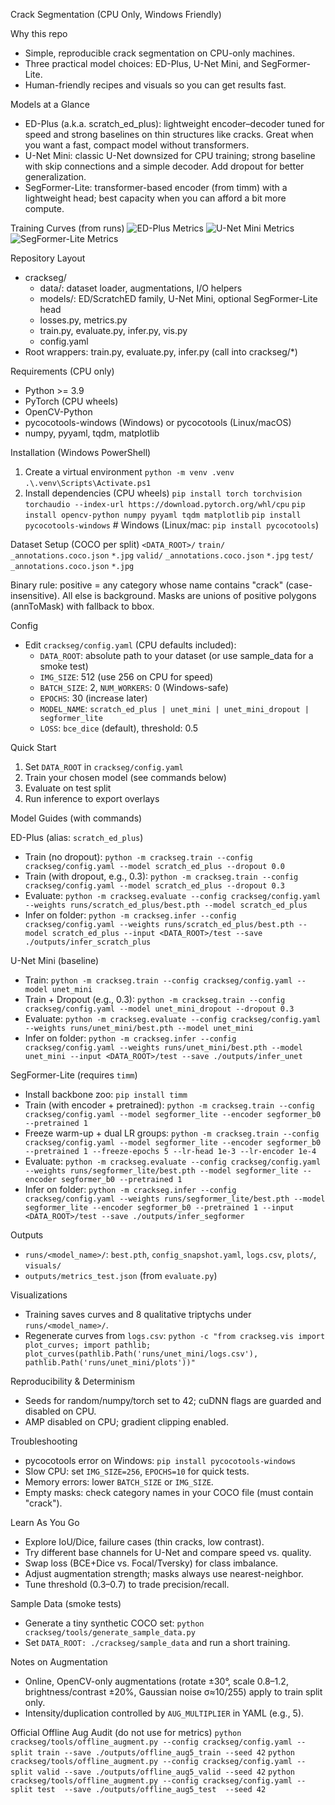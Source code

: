 Crack Segmentation (CPU Only, Windows Friendly)

Why this repo
- Simple, reproducible crack segmentation on CPU-only machines.
- Three practical model choices: ED-Plus, U-Net Mini, and SegFormer-Lite.
- Human-friendly recipes and visuals so you can get results fast.

Models at a Glance
- ED-Plus (a.k.a. scratch_ed_plus): lightweight encoder–decoder tuned for speed and strong baselines on thin structures like cracks. Great when you want a fast, compact model without transformers.
- U-Net Mini: classic U-Net downsized for CPU training; strong baseline with skip connections and a simple decoder. Add dropout for better generalization.
- SegFormer-Lite: transformer-based encoder (from timm) with a lightweight head; best capacity when you can afford a bit more compute.

Training Curves (from runs)
![ED-Plus Metrics](docs/images/ed_plus_metrics.png)
![U-Net Mini Metrics](docs/images/unet_metrics.png)
![SegFormer-Lite Metrics](docs/images/segformer_metrics.png)

Repository Layout
- crackseg/
  - data/: dataset loader, augmentations, I/O helpers
  - models/: ED/ScratchED family, U-Net Mini, optional SegFormer-Lite head
  - losses.py, metrics.py
  - train.py, evaluate.py, infer.py, vis.py
  - config.yaml
- Root wrappers: train.py, evaluate.py, infer.py (call into crackseg/*)

Requirements (CPU only)
- Python >= 3.9
- PyTorch (CPU wheels)
- OpenCV-Python
- pycocotools-windows (Windows) or pycocotools (Linux/macOS)
- numpy, pyyaml, tqdm, matplotlib

Installation (Windows PowerShell)
1) Create a virtual environment
   `python -m venv .venv`
   `.\.venv\Scripts\Activate.ps1`
2) Install dependencies (CPU wheels)
   `pip install torch torchvision torchaudio --index-url https://download.pytorch.org/whl/cpu`
   `pip install opencv-python numpy pyyaml tqdm matplotlib`
   `pip install pycocotools-windows`  # Windows (Linux/mac: `pip install pycocotools`)

Dataset Setup (COCO per split)
`<DATA_ROOT>/`
  `train/`
    `_annotations.coco.json`
    `*.jpg`
  `valid/`
    `_annotations.coco.json`
    `*.jpg`
  `test/`
    `_annotations.coco.json`
    `*.jpg`

Binary rule: positive = any category whose name contains "crack" (case-insensitive). All else is background. Masks are unions of positive polygons (annToMask) with fallback to bbox.

Config
- Edit `crackseg/config.yaml` (CPU defaults included):
  - `DATA_ROOT`: absolute path to your dataset (or use sample_data for a smoke test)
  - `IMG_SIZE`: 512 (use 256 on CPU for speed)
  - `BATCH_SIZE`: 2, `NUM_WORKERS`: 0 (Windows-safe)
  - `EPOCHS`: 30 (increase later)
  - `MODEL_NAME`: `scratch_ed_plus | unet_mini | unet_mini_dropout | segformer_lite`
  - `LOSS`: `bce_dice` (default), threshold: 0.5

Quick Start
1) Set `DATA_ROOT` in `crackseg/config.yaml`
2) Train your chosen model (see commands below)
3) Evaluate on test split
4) Run inference to export overlays

Model Guides (with commands)

ED-Plus (alias: `scratch_ed_plus`)
- Train (no dropout):
  `python -m crackseg.train --config crackseg/config.yaml --model scratch_ed_plus --dropout 0.0`
- Train (with dropout, e.g., 0.3):
  `python -m crackseg.train --config crackseg/config.yaml --model scratch_ed_plus --dropout 0.3`
- Evaluate:
  `python -m crackseg.evaluate --config crackseg/config.yaml --weights runs/scratch_ed_plus/best.pth --model scratch_ed_plus`
- Infer on folder:
  `python -m crackseg.infer --config crackseg/config.yaml --weights runs/scratch_ed_plus/best.pth --model scratch_ed_plus --input <DATA_ROOT>/test --save ./outputs/infer_scratch_plus`

U-Net Mini (baseline)
- Train:
  `python -m crackseg.train --config crackseg/config.yaml --model unet_mini`
- Train + Dropout (e.g., 0.3):
  `python -m crackseg.train --config crackseg/config.yaml --model unet_mini_dropout --dropout 0.3`
- Evaluate:
  `python -m crackseg.evaluate --config crackseg/config.yaml --weights runs/unet_mini/best.pth --model unet_mini`
- Infer on folder:
  `python -m crackseg.infer --config crackseg/config.yaml --weights runs/unet_mini/best.pth --model unet_mini --input <DATA_ROOT>/test --save ./outputs/infer_unet`

SegFormer-Lite (requires `timm`)
- Install backbone zoo:
  `pip install timm`
- Train (with encoder + pretrained):
  `python -m crackseg.train --config crackseg/config.yaml --model segformer_lite --encoder segformer_b0 --pretrained 1`
- Freeze warm-up + dual LR groups:
  `python -m crackseg.train --config crackseg/config.yaml --model segformer_lite --encoder segformer_b0 --pretrained 1 --freeze-epochs 5 --lr-head 1e-3 --lr-encoder 1e-4`
- Evaluate:
  `python -m crackseg.evaluate --config crackseg/config.yaml --weights runs/segformer_lite/best.pth --model segformer_lite --encoder segformer_b0 --pretrained 1`
- Infer on folder:
  `python -m crackseg.infer --config crackseg/config.yaml --weights runs/segformer_lite/best.pth --model segformer_lite --encoder segformer_b0 --pretrained 1 --input <DATA_ROOT>/test --save ./outputs/infer_segformer`

Outputs
- `runs/<model_name>/`: `best.pth`, `config_snapshot.yaml`, `logs.csv`, `plots/`, `visuals/`
- `outputs/metrics_test.json` (from `evaluate.py`)

Visualizations
- Training saves curves and 8 qualitative triptychs under `runs/<model_name>/`.
- Regenerate curves from `logs.csv`:
  `python -c "from crackseg.vis import plot_curves; import pathlib; plot_curves(pathlib.Path('runs/unet_mini/logs.csv'), pathlib.Path('runs/unet_mini/plots'))"`

Reproducibility & Determinism
- Seeds for random/numpy/torch set to 42; cuDNN flags are guarded and disabled on CPU.
- AMP disabled on CPU; gradient clipping enabled.

Troubleshooting
- pycocotools error on Windows: `pip install pycocotools-windows`
- Slow CPU: set `IMG_SIZE=256`, `EPOCHS=10` for quick tests.
- Memory errors: lower `BATCH_SIZE` or `IMG_SIZE`.
- Empty masks: check category names in your COCO file (must contain "crack").

Learn As You Go
- Explore IoU/Dice, failure cases (thin cracks, low contrast).
- Try different base channels for U-Net and compare speed vs. quality.
- Swap loss (BCE+Dice vs. Focal/Tversky) for class imbalance.
- Adjust augmentation strength; masks always use nearest-neighbor.
- Tune threshold (0.3–0.7) to trade precision/recall.

Sample Data (smoke tests)
- Generate a tiny synthetic COCO set:
  `python crackseg/tools/generate_sample_data.py`
- Set `DATA_ROOT: ./crackseg/sample_data` and run a short training.

Notes on Augmentation
- Online, OpenCV-only augmentations (rotate ±30°, scale 0.8–1.2, brightness/contrast ±20%, Gaussian noise σ≈10/255) apply to train split only.
- Intensity/duplication controlled by `AUG_MULTIPLIER` in YAML (e.g., 5).

Official Offline Aug Audit (do not use for metrics)
`python crackseg/tools/offline_augment.py --config crackseg/config.yaml --split train --save ./outputs/offline_aug5_train --seed 42`
`python crackseg/tools/offline_augment.py --config crackseg/config.yaml --split valid --save ./outputs/offline_aug5_valid --seed 42`
`python crackseg/tools/offline_augment.py --config crackseg/config.yaml --split test  --save ./outputs/offline_aug5_test  --seed 42`

